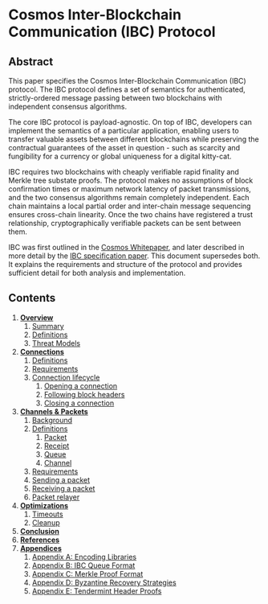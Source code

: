 # Cosmos Inter-Blockchain Communication (IBC) Protocol

## Abstract

This paper specifies the Cosmos Inter-Blockchain Communication (IBC) protocol. The IBC protocol defines a set of semantics for authenticated, strictly-ordered message passing between two blockchains with independent consensus algorithms.  

The core IBC protocol is payload-agnostic. On top of IBC, developers can implement the semantics of a particular application, enabling users to transfer valuable assets between different blockchains while preserving the contractual guarantees of the asset in question - such as scarcity and fungibility for a currency or global uniqueness for a digital kitty-cat. 

IBC requires two blockchains with cheaply verifiable rapid finality and Merkle tree substate proofs. The protocol makes no assumptions of block confirmation times or maximum network latency of packet transmissions, and the two consensus algorithms remain completely independent. Each chain maintains a local partial order and inter-chain message sequencing ensures cross-chain linearity. Once the two chains have registered a trust relationship, cryptographically verifiable packets can be sent between them.

IBC was first outlined in the [Cosmos Whitepaper](https://my-cosmos/cosmos/blob/master/WHITEPAPER.md#inter-blockchain-communication-ibc), and later described in more detail by the [IBC specification paper](https://my-cosmos/ibc/blob/master/CosmosIBCSpecification.pdf). This document supersedes both. It explains the requirements and structure of the protocol and provides sufficient detail for both analysis and implementation.

## Contents

1.  **[Overview](overview.md)**
    1.  [Summary](overview.md#11-summary)
    1.  [Definitions](overview.md#12-definitions)
    1.  [Threat Models](overview.md#13-threat-models)
1.  **[Connections](connections.md)**
    1.  [Definitions](connections.md#21-definitions)
    1.  [Requirements](connections.md#22-requirements)
    1.  [Connection lifecycle](connections.md#23-connection-lifecycle)
        1.  [Opening a connection](connections.md#231-opening-a-connection)
        1.  [Following block headers](connections.md#232-following-block-headers)
        1.  [Closing a connection](connections.md#233-closing-a-connection)
1.  **[Channels & Packets](channels-and-packets.md)**
    1.  [Background](channels-and-packets.md#31-background)
    1.  [Definitions](channels-and-packets.md#32-definitions)
        1. [Packet](channels-and-packets.md#321-packet)
        1. [Receipt](channels-and-packets.md#322-receipt)
        1. [Queue](channels-and-packets.md#323-queue)
        1. [Channel](channels-and-packets.md#324-channel)
    1.  [Requirements](channels-and-packets.md#33-requirements)
    1.  [Sending a packet](channels-and-packets.md#34-sending-a-packet)
    1.  [Receiving a packet](channels-and-packets.md#35-receiving-a-packet)
    1.  [Packet relayer](channels-and-packets.md#36-packet-relayer)
1.  **[Optimizations](optimizations.md)**
    1.  [Timeouts](optimizations.md#41-timeouts)
    1.  [Cleanup](optimizations.md#42-cleanup)
1.  **[Conclusion](conclusion.md)**
1.  **[References](references.md)**
1.  **[Appendices](appendices.md)**
    1. [Appendix A: Encoding Libraries](appendices.md#appendix-a-encoding-libraries)
    1. [Appendix B: IBC Queue Format](appendices.md#appendix-b-ibc-queue-format)
    1. [Appendix C: Merkle Proof Format](appendices.md#appendix-c-merkle-proof-formats)
    1. [Appendix D: Byzantine Recovery Strategies](appendices.md#appendix-d-byzantine-recovery-strategies)
    1. [Appendix E: Tendermint Header Proofs](appendices.md#appendix-e-tendermint-header-proofs)
